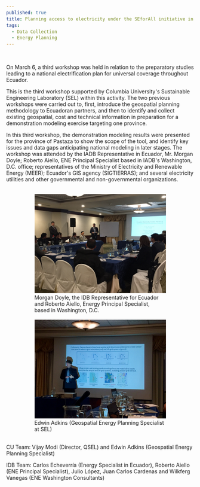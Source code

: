 ```yaml
---
published: true
title: Planning access to electricity under the SEforAll initiative in Ecuador
tags:
  - Data Collection
  - Energy Planning
---
```


<br>

<p>
On March 6, a third workshop was held in relation to the preparatory studies leading to a national electrification plan for universal coverage throughout Ecuador.
</p>

<p>
This is the third workshop supported by Columbia University's Sustainable Engineering Laboratory (SEL) within this activity.  The two previous workshops were carried out to, first, introduce the geospatial planning methodology to Ecuadoran partners, and then to identify and collect existing geospatial, cost and technical information in preparation for a demonstration modeling exercise targeting one province.
</p>

<p>
In this third workshop, the demonstration modeling results were presented for the province of Pastaza to show the scope of the tool, and identify key issues and data gaps anticipating national modeling in later stages. The workshop was attended by the IADB Representative in Ecuador, Mr. Morgan Doyle; Roberto Aiello, ENE Principal Specialist based in IADB's Washington, D.C. office; representatives of the Ministry of Electricity and Renewable Energy (MEER); Ecuador's GIS agency (SIGTIERRAS); and several electricity utilities and other governmental and non-governmental organizations.
</p>

<br>

<p style="width:70%;margin:0 auto;display:block">
	<img src="/assets/uploads/blog/2017/ecuador-workshop/workshop.jpg" alt="workshop"/>
	Morgan Doyle, the IDB Representative for Ecuador and Roberto Aiello, Energy Principal Specialist, based in Washington, D.C.
</p>
<br>
<p style="width:70%;margin:0 auto;display:block">
	<img src="/assets/uploads/blog/2017/ecuador-workshop/presentation.jpg" alt="presentation"/>
	Edwin Adkins (Geospatial Energy Planning Specialist at SEL)
</p>

<br>

CU Team: Vijay Modi (Director, QSEL) and Edwin Adkins (Geospatial Energy Planning Specialist)

IDB Team: Carlos Echeverría (Energy Specialist in Ecuador), Roberto Aiello (ENE Principal Specialist), Julio López, Juan Carlos Cardenas and Wilkferg Vanegas (ENE Washington Consultants)
